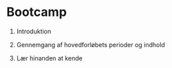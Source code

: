 # **Bootcamp**

1. Introduktion

2. Gennemgang af hovedforløbets perioder og indhold

3. Lær hinanden at kende




